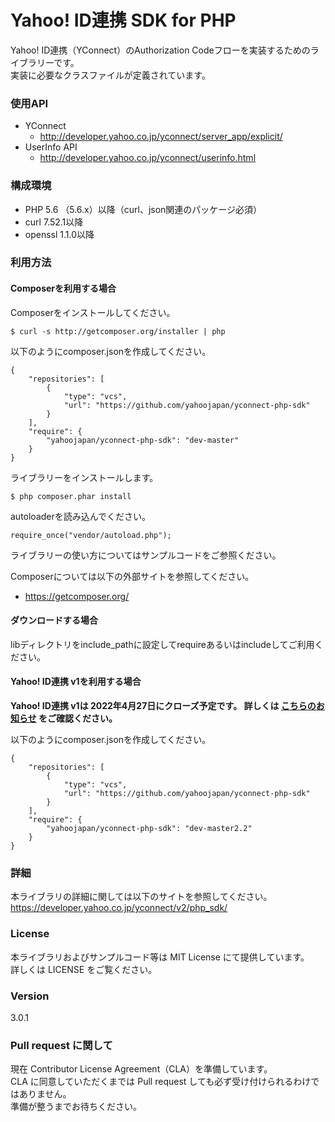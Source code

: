 Yahoo! ID連携 SDK for PHP
=======
Yahoo! ID連携（YConnect）のAuthorization Codeフローを実装するためのライブラリーです。  
実装に必要なクラスファイルが定義されています。 

### 使用API
* YConnect
  * http://developer.yahoo.co.jp/yconnect/server_app/explicit/
* UserInfo API
  * http://developer.yahoo.co.jp/yconnect/userinfo.html

### 構成環境
* PHP 5.6 （5.6.x）以降（curl、json関連のパッケージ必須）
* curl 7.52.1以降
* openssl 1.1.0以降

### 利用方法
#### Composerを利用する場合
Composerをインストールしてください。

```
$ curl -s http://getcomposer.org/installer | php
```

以下のようにcomposer.jsonを作成してください。

```
{
    "repositories": [
        {
            "type": "vcs",
            "url": "https://github.com/yahoojapan/yconnect-php-sdk"
        }
    ],
    "require": {
        "yahoojapan/yconnect-php-sdk": "dev-master"
    }
}
```

ライブラリーをインストールします。

```
$ php composer.phar install
```

autoloaderを読み込んでください。

```
require_once("vendor/autoload.php");
```

ライブラリーの使い方についてはサンプルコードをご参照ください。

Composerについては以下の外部サイトを参照してください。
* https://getcomposer.org/

#### ダウンロードする場合
libディレクトリをinclude_pathに設定してrequireあるいはincludeしてご利用ください。

#### Yahoo! ID連携 v1を利用する場合
**Yahoo! ID連携 v1は 2022年4月27日にクローズ予定です。
詳しくは [こちらのお知らせ](https://developer.yahoo.co.jp/changelog/2021-08-03-yconnect1.html)
をご確認ください。**

以下のようにcomposer.jsonを作成してください。

```
{
    "repositories": [
        {
            "type": "vcs",
            "url": "https://github.com/yahoojapan/yconnect-php-sdk"
        }
    ],
    "require": {
        "yahoojapan/yconnect-php-sdk": "dev-master2.2"
    }
}
```

### 詳細
本ライブラリの詳細に関しては以下のサイトを参照してください。  
https://developer.yahoo.co.jp/yconnect/v2/php_sdk/

### License
本ライブラリおよびサンプルコード等は MIT License にて提供しています。  
詳しくは LICENSE をご覧ください。

### Version
3.0.1

### Pull request に関して
現在 Contributor License Agreement（CLA）を準備しています。  
CLA に同意していただくまでは Pull request しても必ず受け付けられるわけではありません。   
準備が整うまでお待ちください。

